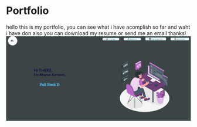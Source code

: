 # Portfolio
hello this is my portfolio,
you can see what i have acomplish so far and waht i have don also you can download my resume or send me an email thanks!
<img src ="./צילום מסך 2023-06-04 184516.png" />
